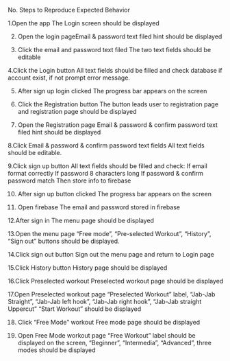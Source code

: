 ﻿No. Steps to Reproduce														Expected Behavior	

1.Open the app                                                              The Login screen should be displayed

2. Open the login 															pageEmail & password text filed hint should be displayed

3. Click the email and password text filed									The two text fields should be editable
	
4.Click the Login button													All text fields should be filled and check database if account exist, if not prompt error message.

5. After sign up login clicked												The progress bar appears on the screen 

6. Click the Registration button											The button leads user to registration page and registration page should be displayed

7. Open the Registration page												Email & password & confirm password text filed hint should be displayed

8.Click Email & password & confirm password text fields						All text fields should be editable.

9.Click sign up button														All text fields should be filled and check:
																			If email format correctly
																			If password 8 characters long
																			If password & confirm password match
																			Then store info to firebase	

10. After sign up button clicked											The progress bar appears on the screen 

11. Open firebase															The email and password stored in firebase

12.After sign in															The menu page should be displayed	

13.Open the menu page														“Free mode”, “Pre-selected Workout”, “History”, “Sign out” buttons should be displayed.

14.Click sign out button													Sign out the menu page and return to Login page

15.Click History button														History page should be displayed			

16.Click Preselected workout												Preselected workout page should be displayed

17.Open Preselected workout	page											“Preselected Workout” label, “Jab-Jab Straight”, “Jab-Jab left hook”, “Jab-Jab right hook”, “Jab-Jab straight Uppercut” “Start Workout” should be displayed

18. Click “Free Mode” workout												Free mode page should be displayed

19. Open Free Mode workout page												“Free Workout” label should be displayed on the screen, “Beginner”, “Intermedia”, “Advanced”, three modes should be displayed

























	












